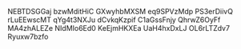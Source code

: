 NEBTDSGGaj
bzwMditHiC
GXwyhbMXSM
eq9SPVzMdp
PS3erDiivQ
rLuEEwscMT
qYg4t3NXJu
dCvkqKzpif
C1aGssFnjy
QhrwZ6OyFf
MA4zhALEZe
NIdMIo6Ed0
KeEjmHKXEa
UaH4hxDxLJ
OL6rLTZdv7
Ryuxw7bzfo
